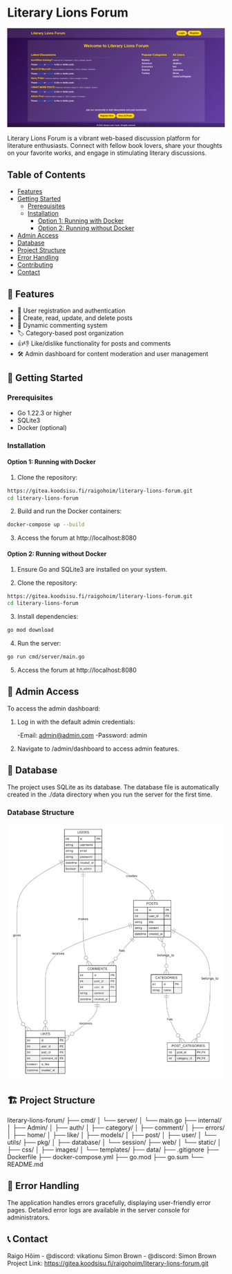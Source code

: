 # Literary Lions Forum

![Literary Lions Forum Logo](./web/static/images/home-page.png)

Literary Lions Forum is a vibrant web-based discussion platform for literature enthusiasts. Connect with fellow book lovers, share your thoughts on your favorite works, and engage in stimulating literary discussions.

## Table of Contents

- [Features](#-features)
- [Getting Started](#-getting-started)
  - [Prerequisites](#prerequisites)
  - [Installation](#installation)
    - [Option 1: Running with Docker](#option-1-running-with-docker)
    - [Option 2: Running without Docker](#option-2-running-without-docker)
- [Admin Access](#-admin-access)
- [Database](#-database)
- [Project Structure](#-project-structure)
- [Error Handling](#-error-handling)
- [Contributing](#-contributing)
- [Contact](#-contact)

## 🌟 Features

- 👤 User registration and authentication
- 📝 Create, read, update, and delete posts
- 💬 Dynamic commenting system
- 🏷️ Category-based post organization
- 👍👎 Like/dislike functionality for posts and comments
- 🛠️ Admin dashboard for content moderation and user management

## 🚀 Getting Started

### Prerequisites

- Go 1.22.3 or higher
- SQLite3
- Docker (optional)

### Installation

#### Option 1: Running with Docker

1. Clone the repository:

```sh
https://gitea.koodsisu.fi/raigohoim/literary-lions-forum.git
cd literary-lions-forum
```

2. Build and run the Docker containers:

```sh
docker-compose up --build
```

3. Access the forum at http://localhost:8080

#### Option 2: Running without Docker

1. Ensure Go and SQLite3 are installed on your system.

2. Clone the repository:

```sh
https://gitea.koodsisu.fi/raigohoim/literary-lions-forum.git
cd literary-lions-forum
```

3. Install dependencies:

```sh
go mod download
```

4. Run the server:

```sh
go run cmd/server/main.go
```

5. Access the forum at http://localhost:8080

## 👑 Admin Access

To access the admin dashboard:

1. Log in with the default admin credentials:

   -Email: admin@admin.com
   -Password: admin

2. Navigate to /admin/dashboard to access admin features.

## 💾 Database

The project uses SQLite as its database. The database file is automatically created in the ./data directory when you run the server for the first time.

### Database Structure

![Database structure](./web/static/images/tableDiagram.png)

## 🏗️ Project Structure

literary-lions-forum/
├── cmd/
│ └── server/
│ └── main.go
├── internal/
│ ├── Admin/
│ ├── auth/
│ ├── category/
│ ├── comment/
│ ├── errors/
│ ├── home/
│ ├── like/
│ ├── models/
│ ├── post/
│ ├── user/
│ └── utils/
├── pkg/
│ ├── database/
│ └── session/
├── web/
│ └── static/
│ ├── css/
│ ├── images/
│ └── templates/
├── data/
├── .gitignore
├── Dockerfile
├── docker-compose.yml
├── go.mod
├── go.sum
└── README.md

## 🐛 Error Handling

The application handles errors gracefully, displaying user-friendly error pages. Detailed error logs are available in the server console for administrators.

## 📞 Contact

Raigo Hõim - @discord: vikationu
Simon Brown - @discord: Simon Brown
Project Link: https://gitea.koodsisu.fi/raigohoim/literary-lions-forum.git
